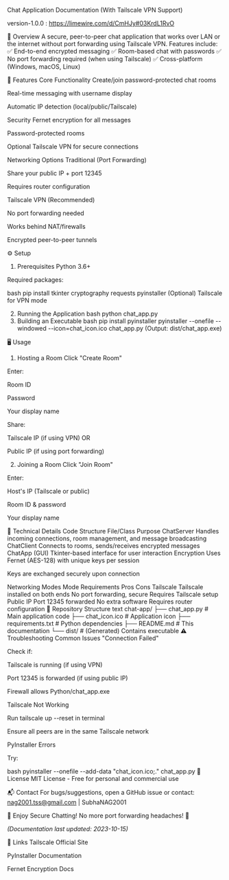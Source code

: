 Chat Application Documentation
(With Tailscale VPN Support)

version-1.0.0 : https://limewire.com/d/CmHJy#03KrdL1RvO

📌 Overview
A secure, peer-to-peer chat application that works over LAN or the internet without port forwarding using Tailscale VPN. Features include:
✅ End-to-end encrypted messaging
✅ Room-based chat with passwords
✅ No port forwarding required (when using Tailscale)
✅ Cross-platform (Windows, macOS, Linux)

🚀 Features
Core Functionality
Create/join password-protected chat rooms

Real-time messaging with username display

Automatic IP detection (local/public/Tailscale)

Security
Fernet encryption for all messages

Password-protected rooms

Optional Tailscale VPN for secure connections

Networking Options
Traditional (Port Forwarding)

Share your public IP + port 12345

Requires router configuration

Tailscale VPN (Recommended)

No port forwarding needed

Works behind NAT/firewalls

Encrypted peer-to-peer tunnels

⚙️ Setup
1. Prerequisites
Python 3.6+

Required packages:

bash
pip install tkinter cryptography requests pyinstaller
(Optional) Tailscale for VPN mode

2. Running the Application
bash
python chat_app.py
3. Building an Executable
bash
pip install pyinstaller
pyinstaller --onefile --windowed --icon=chat_icon.ico chat_app.py
(Output: dist/chat_app.exe)

🖥️ Usage
1. Hosting a Room
Click "Create Room"

Enter:

Room ID

Password

Your display name

Share:

Tailscale IP (if using VPN) OR

Public IP (if using port forwarding)

2. Joining a Room
Click "Join Room"

Enter:

Host's IP (Tailscale or public)

Room ID & password

Your display name

🔧 Technical Details
Code Structure
File/Class	Purpose
ChatServer	Handles incoming connections, room management, and message broadcasting
ChatClient	Connects to rooms, sends/receives encrypted messages
ChatApp (GUI)	Tkinter-based interface for user interaction
Encryption
Uses Fernet (AES-128) with unique keys per session

Keys are exchanged securely upon connection

Networking Modes
Mode	Requirements	Pros	Cons
Tailscale	Tailscale installed on both ends	No port forwarding, secure	Requires Tailscale setup
Public IP	Port 12345 forwarded	No extra software	Requires router configuration
📂 Repository Structure
text
chat-app/
├── chat_app.py          # Main application code
├── chat_icon.ico       # Application icon
├── requirements.txt    # Python dependencies
├── README.md           # This documentation
└── dist/               # (Generated) Contains executable
⚠️ Troubleshooting
Common Issues
"Connection Failed"

Check if:

Tailscale is running (if using VPN)

Port 12345 is forwarded (if using public IP)

Firewall allows Python/chat_app.exe

Tailscale Not Working

Run tailscale up --reset in terminal

Ensure all peers are in the same Tailscale network

PyInstaller Errors

Try:

bash
pyinstaller --onefile --add-data "chat_icon.ico;." chat_app.py
📜 License
MIT License - Free for personal and commercial use

📬 Contact
For bugs/suggestions, open a GitHub issue or contact:
nag2001.tss@gmail.com | SubhaNAG2001

🎉 Enjoy Secure Chatting!
No more port forwarding headaches! 🚀

*(Documentation last updated: 2023-10-15)*

🔗 Links
Tailscale Official Site

PyInstaller Documentation

Fernet Encryption Docs

